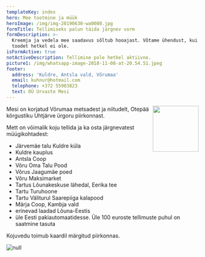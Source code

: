 ```yaml
---
templateKey: index
hero: Mee tootmine ja müük
heroImage: /img/img-20190630-wa0000.jpg
formTitle: Tellimiseks palun täida järgnev vorm
formDescription: >-
  Kreemja ja vedela mee saadavus sõltub hooajast. Võtame ühendust, kui vastavat
  toodet hetkel ei ole.
isFormActive: true
notActiveDescription: Tellimine pole hetkel aktiivne.
picture1: /img/whatsapp-image-2018-11-08-at-20.54.51.jpeg
footer:
  address: 'Kuldre, Antsla vald, Võrumaa'
  email: kuhnur@hotmail.com
  telephone: +372 55903823
  text: OÜ Urvaste Mesi
---
```

<a href="https://umamekk.ee" title="Kohaliku Vana-Võromaa toidu ja joogi kaubamärk" target="_blank"><img src="/img/uma-mekk-jpg-logo.jpeg" width="120" style="float:right;"/></a><p>Mesi on korjatud Võrumaa metsadest ja niitudelt, Otepää kõrgustiku Uhtjärve ürgoru piirkonnast. </p>

Mett on võimalik koju tellida ja ka osta järgnevatest müügikohtadest:

* Järvemäe talu Kuldre küla 
* Kuldre kauplus
* Antsla Coop
* Võru Oma Talu Pood
* Võrus Jaagumäe poed 
* Võru Maksimarket
* Tartus Lõunakeskuse lähedal, Eerika tee
* Tartu Turuhoone
* Tartu Väliturul Saarepiiga kalapood
* Märja Coop, Kambja vald
* erinevad laadad Lõuna-Eestis
* üle Eesti pakiautomaatidesse. Üle 100 euroste tellimuste puhul on saatmine tasuta

Kojuvedu toimub kaardil märgitud piirkonnas.

![null](/img/piirkond.jpg)
